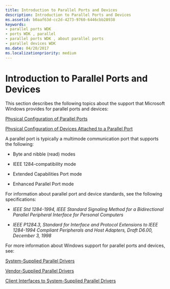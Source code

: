 ```yaml
---
title: Introduction to Parallel Ports and Devices
description: Introduction to Parallel Ports and Devices
ms.assetid: b0aaf63d-cc2d-4273-9760-6446cbb28938
keywords:
- parallel ports WDK
- ports WDK , parallel
- parallel ports WDK , about parallel ports
- parallel devices WDK
ms.date: 04/20/2017
ms.localizationpriority: medium
---
```


# Introduction to Parallel Ports and Devices





This section describes the following topics about the support that Microsoft Windows provides for parallel ports and devices:

[Physical Configuration of Parallel Ports](physical-configuration-of-parallel-ports.md)

[Physical Configuration of Devices Attached to a Parallel Port](physical-configuration-of-devices-attached-to-a-parallel-port.md)

A parallel port is typically a multimode communication port that supports the following:

-   Byte and nibble (read) modes

-   IEEE 1284-compatibility mode

-   Extended Capabilities Port mode

-   Enhanced Parallel Port mode

For information about parallel port and device standards, see the following specifications:

-   *IEEE Std 1284-1994, IEEE Standard Signaling Method for a Bidirectional Parallel Peripheral Interface for Personal Computers*

-   *IEEE P1284.3, Standard for Interface and Protocol Extensions to IEEE 1284-1994 Compliant Peripherals and Host Adapters, Draft D6.00, December 3, 1998*

For more information about Windows support for parallel ports and devices, see:

[System-Supplied Parallel Drivers](system-supplied-parallel-drivers.md)

[Vendor-Supplied Parallel Drivers](vendor-supplied-parallel-drivers.md)

[Client Interfaces to System-Supplied Parallel Drivers](https://docs.microsoft.com/windows-hardware/drivers/ddi/index)

 

 




